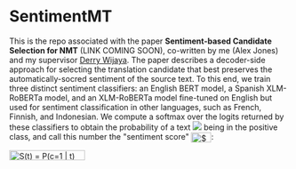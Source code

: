 # SentimentMT

This is the repo associated with the paper **Sentiment-based Candidate Selection for NMT** (LINK COMING SOON), co-written by me (Alex Jones) and my supervisor [Derry Wijaya](https://derrywijaya.github.io/web/). The paper describes a decoder-side approach for selecting the translation candidate that best preserves the automatically-socred sentiment of the source text. To this end, we train three distinct sentiment classifiers: an English BERT model, a Spanish XLM-RoBERTa model, and an XLM-RoBERTa model fine-tuned on English but used for sentiment classification in other languages, such as French, Finnish, and Indonesian. We compute a softmax over the logits returned by these classifiers to obtain the probability of a text <img src="https://render.githubusercontent.com/render/math?math=t"> being in the positive class, and call this number the "sentiment score" <img src="http://www.sciweavers.org/tex2img.php?eq=%24%24S%28t%29%24%24&bc=White&fc=Black&im=jpg&fs=12&ff=arev&edit=0" align="center" border="0" alt="$$S(t)$$" width="36" height="18" />:

<img src="https://bit.ly/3wmezlM" align="center" border="0" alt="S(t) = P(c=1 | t)" width="136" height="18" />
